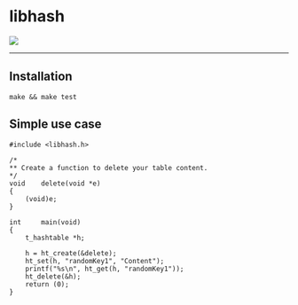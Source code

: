 # libhash

![](https://travis-ci.org/jlagneau/libhash.svg)

---

## Installation

    make && make test

## Simple use case

    #include <libhash.h>

    /*
    ** Create a function to delete your table content.
    */
    void    delete(void *e)
    {
        (void)e;
    }

    int     main(void)
    {
        t_hashtable *h;

        h = ht_create(&delete);
        ht_set(h, "randomKey1", "Content");
        printf("%s\n", ht_get(h, "randomKey1"));
        ht_delete(&h);
        return (0);
    }
